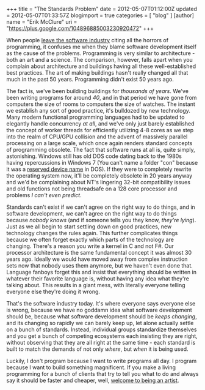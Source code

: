 +++
title = "The Standards Problem"
date = 2012-05-07T01:12:00Z
updated = 2012-05-07T01:33:57Z
blogimport = true 
categories = [ "blog" ]
[author]
	name = "Erik McClure"
	uri = "https://plus.google.com/104896885003230920472"
+++

When people [leave the software industry](http://www.scottporad.com/2012/05/06/why-do-web-sites-and-software-take-so-long-to-build-and-why-is-it-so-hard/) citing all the horrors of programming, it confuses me when they blame software development itself as the cause of the problems. Programming is very similar to architecture - both an art and a science. The comparison, however, falls apart when you complain about architecture and buildings having all these well-established best practices. The art of making buildings hasn't really changed all that much in the past 50 years. Programming didn't exist 50 years ago. 

The fact is, we've been building buildings for *thousands of years*. We've been writing programs for around *40*, and in that period we have gone from computers the size of rooms to computers the size of watches. The instant we establish any sort of good practice, it's bulldozed by new technology. Many modern functional programming languages had to be updated to elegantly handle concurrency *at all*, and we've only just barely established the concept of worker threads for efficiently utilizing 4-8 cores as we step into the realm of CPU/GPU collision and the advent of massively parallel processing on a large scale, which once again renders standard concepts of programming obsolete. The fact that software runs at all is, quite simply, astonishing. Windows still has old DOS code dating back to the 1980s having repercussions in Windows 7 (You can't name a folder "con" because it was a [reserved device name](http://blogs.msdn.com/b/oldnewthing/archive/2003/10/22/55388.aspx) in DOS). If they were to completely rewrite the operating system now, it'll be completely obsolete in 20 years anyway and we'd be complaining about NT's lingering 32-bit compatibility issues and old functions not being threadsafe on a 128 core processor and problems *I can't even predict*.

Standards can't exist if we can't agree on the right way to do things, and in software development, we can't agree on the right way to do things because *nobody knows* (and if someone tells you they know, *they're lying*). Just as we all begin to start settling down on good practices, new technology changes the rules again. This further complicates things because we often forget exactly which parts of the technology are changing. There's a reason you write a kernel in C and not F#. Our processor architecture is the same fundamental concept it was almost 30 years ago. Ideally we would have moved away from complex instruction sets now that nobody uses them anymore, but we haven't even done that. Language fanboys forget this and insist that everything should be written in whatever their favorite language is, without having any idea what they're talking about. This results in a giant mess, with literally everyone telling everyone else they're doing it wrong.

That's the software industry today. It's where everyone says everyone else is wrong, because we have no goddamn idea what software development should be, because what software development should be *keeps changing*, and its changing so rapidly we can barely keep up, let alone actually settle on a bunch of standards. Instead, individual groups standardize themselves and you get a bunch of competing ecosystems each insisting they are right, without observing that they are all right at the same time - each standard is built to match the demands of not only *where*, but *when* it is being used.

Luckily, I don't program because I want to write programs all day. I program because I want to build something magnificent. If you make a living programming for a bunch of clients that try to tell you what to do and always say it should be faster and cheaper, well, [welcome to being an artist](http://clientsfromhell.net/).
